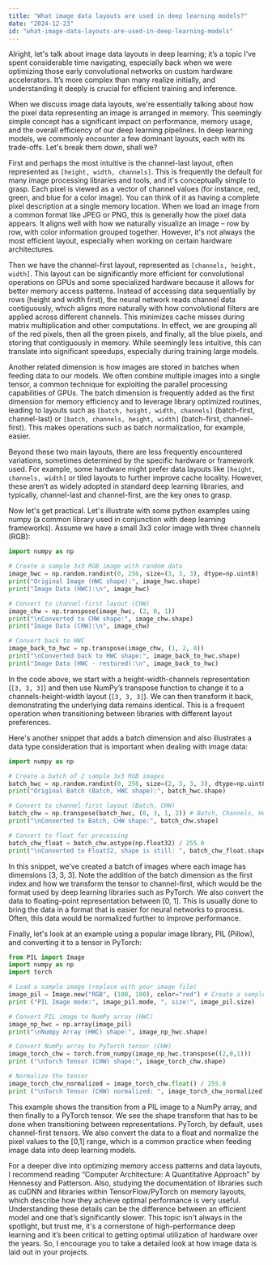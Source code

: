 ```yaml
---
title: "What image data layouts are used in deep learning models?"
date: "2024-12-23"
id: "what-image-data-layouts-are-used-in-deep-learning-models"
---
```


Alright, let's talk about image data layouts in deep learning; it’s a topic I’ve spent considerable time navigating, especially back when we were optimizing those early convolutional networks on custom hardware accelerators. It’s more complex than many realize initially, and understanding it deeply is crucial for efficient training and inference.

When we discuss image data layouts, we're essentially talking about how the pixel data representing an image is arranged in memory. This seemingly simple concept has a significant impact on performance, memory usage, and the overall efficiency of our deep learning pipelines. In deep learning models, we commonly encounter a few dominant layouts, each with its trade-offs. Let's break them down, shall we?

First and perhaps the most intuitive is the channel-last layout, often represented as `[height, width, channels]`. This is frequently the default for many image processing libraries and tools, and it's conceptually simple to grasp. Each pixel is viewed as a vector of channel values (for instance, red, green, and blue for a color image). You can think of it as having a complete pixel description at a single memory location. When we load an image from a common format like JPEG or PNG, this is generally how the pixel data appears. It aligns well with how we naturally visualize an image – row by row, with color information grouped together. However, it's not always the most efficient layout, especially when working on certain hardware architectures.

Then we have the channel-first layout, represented as `[channels, height, width]`. This layout can be significantly more efficient for convolutional operations on GPUs and some specialized hardware because it allows for better memory access patterns. Instead of accessing data sequentially by rows (height and width first), the neural network reads channel data contiguously, which aligns more naturally with how convolutional filters are applied across different channels. This minimizes cache misses during matrix multiplication and other computations. In effect, we are grouping all of the red pixels, then all the green pixels, and finally, all the blue pixels, and storing that contiguously in memory. While seemingly less intuitive, this can translate into significant speedups, especially during training large models.

Another related dimension is how images are stored in batches when feeding data to our models. We often combine multiple images into a single tensor, a common technique for exploiting the parallel processing capabilities of GPUs. The batch dimension is frequently added as the first dimension for memory efficiency and to leverage library optimized routines, leading to layouts such as `[batch, height, width, channels]` (batch-first, channel-last) or `[batch, channels, height, width]` (batch-first, channel-first). This makes operations such as batch normalization, for example, easier.

Beyond these two main layouts, there are less frequently encountered variations, sometimes determined by the specific hardware or framework used. For example, some hardware might prefer data layouts like `[height, channels, width]` or tiled layouts to further improve cache locality. However, these aren’t as widely adopted in standard deep learning libraries, and typically, channel-last and channel-first, are the key ones to grasp.

Now let's get practical. Let's illustrate with some python examples using numpy (a common library used in conjunction with deep learning frameworks). Assume we have a small 3x3 color image with three channels (RGB):

```python
import numpy as np

# Create a sample 3x3 RGB image with random data
image_hwc = np.random.randint(0, 256, size=(3, 3, 3), dtype=np.uint8)
print("Original Image (HWC shape):", image_hwc.shape)
print("Image Data (HWC):\n", image_hwc)

# Convert to channel-first layout (CHW)
image_chw = np.transpose(image_hwc, (2, 0, 1))
print("\nConverted to CHW shape:", image_chw.shape)
print("Image Data (CHW):\n", image_chw)

# Convert back to HWC
image_back_to_hwc = np.transpose(image_chw, (1, 2, 0))
print("\nConverted back to HWC shape:", image_back_to_hwc.shape)
print("Image Data (HWC - restored):\n", image_back_to_hwc)
```
In the code above, we start with a height-width-channels representation (`[3, 3, 3]`) and then use NumPy’s transpose function to change it to a channels-height-width layout (`[3, 3, 3]`). We can then transform it back, demonstrating the underlying data remains identical. This is a frequent operation when transitioning between libraries with different layout preferences.

Here's another snippet that adds a batch dimension and also illustrates a data type consideration that is important when dealing with image data:

```python
import numpy as np

# Create a batch of 2 sample 3x3 RGB images
batch_hwc = np.random.randint(0, 256, size=(2, 3, 3, 3), dtype=np.uint8)
print("Original Batch (Batch, HWC shape):", batch_hwc.shape)

# Convert to channel-first layout (Batch, CHW)
batch_chw = np.transpose(batch_hwc, (0, 3, 1, 2)) # Batch, Channels, Height, Width
print("\nConverted to Batch, CHW shape:", batch_chw.shape)

# Convert to float for processing
batch_chw_float = batch_chw.astype(np.float32) / 255.0
print("\nConverted to Float32, shape is still: ", batch_chw_float.shape, "Data type is: ", batch_chw_float.dtype)

```

In this snippet, we've created a batch of images where each image has dimensions [3, 3, 3]. Note the addition of the batch dimension as the first index and how we transform the tensor to channel-first, which would be the format used by deep learning libraries such as PyTorch. We also convert the data to floating-point representation between [0, 1]. This is usually done to bring the data in a format that is easier for neural networks to process. Often, this data would be normalized further to improve performance.

Finally, let's look at an example using a popular image library, PIL (Pillow), and converting it to a tensor in PyTorch:

```python
from PIL import Image
import numpy as np
import torch

# Load a sample image (replace with your image file)
image_pil = Image.new("RGB", (100, 100), color="red") # Create a sample red image
print ("PIL Image mode:", image_pil.mode, ", size:", image_pil.size)

# Convert PIL image to NumPy array (HWC)
image_np_hwc = np.array(image_pil)
print("\nNumpy Array (HWC) shape:", image_np_hwc.shape)

# Convert NumPy array to PyTorch tensor (CHW)
image_torch_chw = torch.from_numpy(image_np_hwc.transpose((2,0,1)))
print ("\nTorch Tensor (CHW) shape:", image_torch_chw.shape)

# Normalize the tensor
image_torch_chw_normalized = image_torch_chw.float() / 255.0
print ("\nTorch Tensor (CHW) normalized: ", image_torch_chw_normalized.shape, "Data type: ", image_torch_chw_normalized.dtype)
```

This example shows the transition from a PIL image to a NumPy array, and then finally to a PyTorch tensor. We see the shape transform that has to be done when transitioning between representations. PyTorch, by default, uses channel-first tensors. We also convert the data to a float and normalize the pixel values to the [0,1] range, which is a common practice when feeding image data into deep learning models.

For a deeper dive into optimizing memory access patterns and data layouts, I recommend reading “Computer Architecture: A Quantitative Approach” by Hennessy and Patterson. Also, studying the documentation of libraries such as cuDNN and libraries within TensorFlow/PyTorch on memory layouts, which describe how they achieve optimal performance is very useful. Understanding these details can be the difference between an efficient model and one that’s significantly slower. This topic isn't always in the spotlight, but trust me, it's a cornerstone of high-performance deep learning and it’s been critical to getting optimal utilization of hardware over the years. So, I encourage you to take a detailed look at how image data is laid out in your projects.
